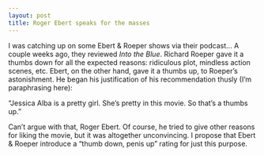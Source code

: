 ```yaml
---
layout: post
title: Roger Ebert speaks for the masses
---
```


I was catching up on some Ebert & Roeper shows via their podcast… A couple weeks ago, they reviewed _Into the Blue_. Richard Roeper gave it a thumbs down for all the expected reasons: ridiculous plot, mindless action scenes, etc. Ebert, on the other hand, gave it a thumbs up, to Roeper’s astonishment. He began his justification of his recommendation thusly (I’m paraphrasing here):

“Jessica Alba is a pretty girl. She’s pretty in this movie. So that’s a thumbs up.”

Can’t argue with that, Roger Ebert. Of course, he tried to give other reasons for liking the movie, but it was altogether unconvincing. I propose that Ebert & Roeper introduce a “thumb down, penis up” rating for just this purpose.